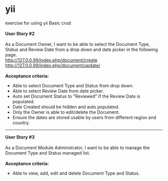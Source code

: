 # yii
exercise for using yii
Basic crud 
<br><br>
<b>User Story #2</b><br><br>
As a Document Owner, I want to be able to select the Document Type, Status and Review Date from a drop down and date picker in the following page.<br>
http://127.0.0.99/index.php/document/create <br>
http://127.0.0.99/index.php/document/update/ <br><br>
<b>Acceptance criteria:</b>
<ul>
 <li>Able to select Document Type and Status from drop down.</li>
 <li>Able to select Review Date from date picker.</li>
 <li>Auto set Document Status to "Reviewed" if the Review Date is populated.</li>
 <li>Date Created should be hidden and auto populated.</li>
 <li>Only the Owner is able to edit/delete the Document.</li>
 <li>Ensure the dates are stored usable by users from different region and country.</li>
</ul>
</p>
<hr>
<p>
<b>User Story #3</b><br><br>
As a Document Module Administrator, I want to be able to manage the Document Type and Status managed list.<br><br>
<b>Acceptance criteria:</b>
<ul>
 <li>Able to view, add, edit and delete Document Type and Status.</li>
</ul>
